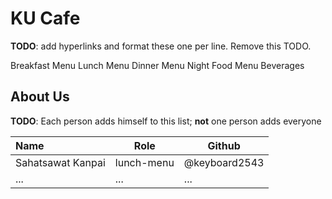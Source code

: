 # KU Cafe

**TODO**: add hyperlinks and format these one per line. Remove this TODO.

Breakfast Menu
Lunch Menu
Dinner Menu
Night Food Menu
Beverages

## About Us

**TODO**: Each person adds himself to this list; **not** one person adds everyone

| Name              | Role       | Github        |
|:------------------|------------|---------------|
| Sahatsawat Kanpai | lunch-menu | @keyboard2543 |
| ...       | ...       | ...      |
